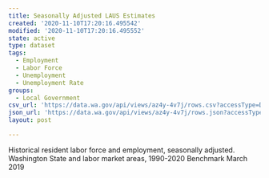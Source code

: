 ```yaml
---
title: Seasonally Adjusted LAUS Estimates
created: '2020-11-10T17:20:16.495542'
modified: '2020-11-10T17:20:16.495552'
state: active
type: dataset
tags:
  - Employment
  - Labor Force
  - Unemployment
  - Unemployment Rate
groups:
  - Local Government
csv_url: 'https://data.wa.gov/api/views/az4y-4v7j/rows.csv?accessType=DOWNLOAD'
json_url: 'https://data.wa.gov/api/views/az4y-4v7j/rows.json?accessType=DOWNLOAD'
layout: post

---
```

Historical resident labor force and employment, seasonally adjusted.
Washington State and labor market areas, 1990-2020
Benchmark March 2019
